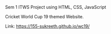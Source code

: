 Sem 1 ITWS Project using HTML, CSS, JavaScript

Cricket World Cup 19 themed Website.

Link: https://155-sukreeth.github.io/wc19/
